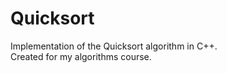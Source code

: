 # Quicksort

Implementation of the Quicksort algorithm in C++.<br>
Created for my algorithms course.
